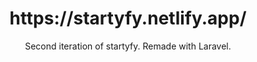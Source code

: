 <h1 align="center">
  https://startyfy.netlify.app/
</h1>

<p align="center">
  Second iteration of startyfy. Remade with Laravel.
